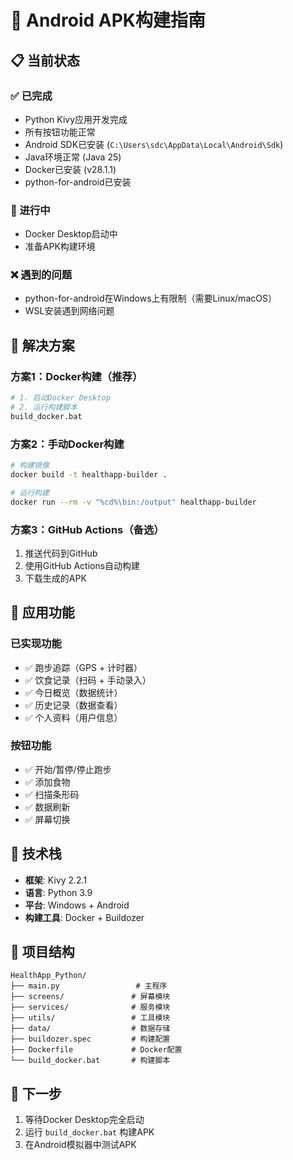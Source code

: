 # 🚀 Android APK构建指南

## 📋 当前状态

### ✅ 已完成
- Python Kivy应用开发完成
- 所有按钮功能正常
- Android SDK已安装 (`C:\Users\sdc\AppData\Local\Android\Sdk`)
- Java环境正常 (Java 25)
- Docker已安装 (v28.1.1)
- python-for-android已安装

### 🔄 进行中
- Docker Desktop启动中
- 准备APK构建环境

### ❌ 遇到的问题
- python-for-android在Windows上有限制（需要Linux/macOS）
- WSL安装遇到网络问题

## 🎯 解决方案

### 方案1：Docker构建（推荐）
```bash
# 1. 启动Docker Desktop
# 2. 运行构建脚本
build_docker.bat
```

### 方案2：手动Docker构建
```bash
# 构建镜像
docker build -t healthapp-builder .

# 运行构建
docker run --rm -v "%cd%\bin:/output" healthapp-builder
```

### 方案3：GitHub Actions（备选）
1. 推送代码到GitHub
2. 使用GitHub Actions自动构建
3. 下载生成的APK

## 📱 应用功能

### 已实现功能
- ✅ 跑步追踪（GPS + 计时器）
- ✅ 饮食记录（扫码 + 手动录入）
- ✅ 今日概览（数据统计）
- ✅ 历史记录（数据查看）
- ✅ 个人资料（用户信息）

### 按钮功能
- ✅ 开始/暂停/停止跑步
- ✅ 添加食物
- ✅ 扫描条形码
- ✅ 数据刷新
- ✅ 屏幕切换

## 🔧 技术栈
- **框架**: Kivy 2.2.1
- **语言**: Python 3.9
- **平台**: Windows + Android
- **构建工具**: Docker + Buildozer

## 📂 项目结构
```
HealthApp_Python/
├── main.py                 # 主程序
├── screens/               # 屏幕模块
├── services/              # 服务模块
├── utils/                 # 工具模块
├── data/                  # 数据存储
├── buildozer.spec         # 构建配置
├── Dockerfile             # Docker配置
└── build_docker.bat       # 构建脚本
```

## 🎉 下一步
1. 等待Docker Desktop完全启动
2. 运行 `build_docker.bat` 构建APK
3. 在Android模拟器中测试APK

